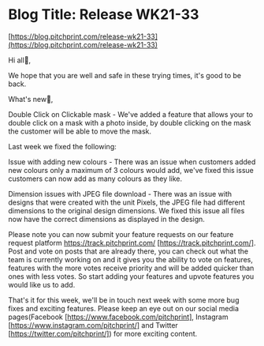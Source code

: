 # **Blog Title**: Release WK21-33

[https://blog.pitchprint.com/release-wk21-33](https://blog.pitchprint.com/release-wk21-33)

Hi all👋,

We hope that you are well and safe in these trying times, it's good to be back.

What's new🚀,

Double Click on Clickable mask - We've added a feature that allows your to double click on a mask with a photo inside, by double clicking on
the mask the customer will be able to move the mask.

Last week we fixed the following:

Issue with adding new colours - There was an issue when customers added new colours only a maximum of 3 colours would add, we've fixed this
issue customers can now add as many colours as they like.

Dimension issues with JPEG file download - There was an issue with designs that were created with the unit Pixels, the JPEG file had
different dimensions to the original design dimensions. We fixed this issue all files now have the correct dimensions as displayed in the
design.

Please note you can now submit your feature requests on our feature request platform https://track.pitchprint.com/
[https://track.pitchprint.com/]. Post and vote on posts that are already there, you can check out what the team is currently working on and
it gives you the ability to vote on features, features with the more votes receive priority and will be added quicker than ones with less
votes. So start adding your features and upvote features you would like us to add.

That's it for this week, we'll be in touch next week with some more bug fixes and exciting features. Please keep an eye out on our social
media pages(Facebook [https://www.facebook.com/pitchprint], Instagram [https://www.instagram.com/pitchprint/] and Twitter
[https://twitter.com/pitchprint/]) for more exciting content.

